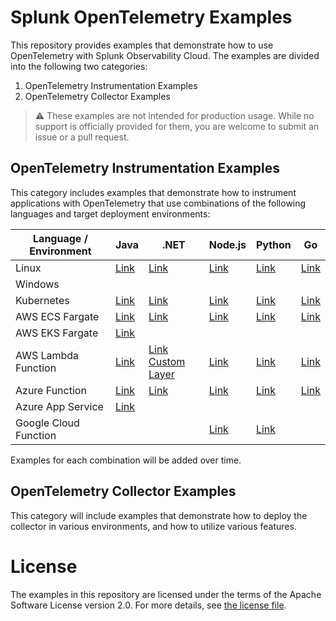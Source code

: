 # Splunk OpenTelemetry Examples

This repository provides examples that demonstrate how to use OpenTelemetry 
with Splunk Observability Cloud. The examples are divided into the following 
two categories: 

1. OpenTelemetry Instrumentation Examples
2. OpenTelemetry Collector Examples 

> :warning: These examples are not intended for production usage. While no support is officially provided for them, you are welcome to submit an issue or a pull request. 

## OpenTelemetry Instrumentation Examples

This category includes examples that demonstrate how to instrument applications 
with OpenTelemetry that use combinations of the following languages and target
deployment environments: 

| Language / Environment | Java                                             | .NET                                                                  | Node.js                                                 | Python                                                  | Go                                          |
|------------------------|--------------------------------------------------|-----------------------------------------------------------------------|---------------------------------------------------------|---------------------------------------------------------|---------------------------------------------|
| Linux                  | [Link](./instrumentation/java/linux)             | [Link](./instrumentation/dotnet/linux)                                | [Link](./instrumentation/nodejs/linux)                  | [Link](./instrumentation/python/linux)                  | [Link](./instrumentation/go/linux)          |
| Windows                |                                                  |                                                                       |                                                         |                                                         |                                             |
| Kubernetes             | [Link](./instrumentation/java/k8s)               | [Link](./instrumentation/dotnet/k8s)                                  | [Link](./instrumentation/nodejs/k8s)                    | [Link](./instrumentation/python/k8s)                    | [Link](./instrumentation/go/k8s)            |
| AWS ECS Fargate        | [Link](./instrumentation/java/aws-ecs)           | [Link](./instrumentation/dotnet/aws-ecs)                              | [Link](./instrumentation/nodejs/aws-ecs)                | [Link](./instrumentation/python/aws-ecs)                | [Link](./instrumentation/go/aws-ecs)        |
| AWS EKS Fargate        | [Link](./instrumentation/java/aws-eks-fargate)   |                                                                       |                                                         |                                                         |                                             |
| AWS Lambda Function    | [Link](./instrumentation/java/aws-lambda)        | [Link](./instrumentation/dotnet/aws-lambda) <br> [Custom Layer](./instrumentation/dotnet/aws-lambda-with-custom-layer)                     | [Link](./instrumentation/nodejs/aws-lambda)             | [Link](./instrumentation/python/aws-lambda)             | [Link](./instrumentation/go/aws-lambda)     |
| Azure Function         | [Link](./instrumentation/java/azure-functions)   | [Link](./instrumentation/dotnet/azure-functions)                      | [Link](./instrumentation/nodejs/azure-functions)        | [Link](./instrumentation/python/azure-functions)        | [Link](./instrumentation/go/azure-functions) |
| Azure App Service      | [Link](./instrumentation/java/azure-app-service) |          |                                                         |                                                         |  |
| Google Cloud Function  |                                                  |                                                                       | [Link](./instrumentation/nodejs/google-cloud-functions) | [Link](./instrumentation/python/google-cloud-functions) |                                             |

Examples for each combination will be added over time. 

## OpenTelemetry Collector Examples

This category will include examples that demonstrate how to deploy the collector 
in various environments, and how to utilize various features. 

# License

The examples in this repository are licensed under the terms of the Apache Software License version 2.0. For more details, see [the license file](./LICENSE).
